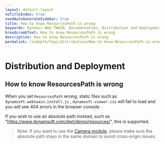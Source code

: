 ```yaml
---
layout: default-layout
noTitleIndex: true
needAutoGenerateSidebar: true
title: How to know ResourcesPath is wrong
keywords: Dynamic Web TWAIN, Documentation, Distribution and Deployment
breadcrumbText: How to know ResourcesPath is wrong
description: How to know ResourcesPath is wrong
permalink: /indepth/faqs/distribution/How-to-know-ResourcesPath-is-wrong.html
---
```


# Distribution and Deployment

## How to know ResourcesPath is wrong

When you set `ResourcesPath` wrong, static files such as `dynamsoft.webtwain.install.js` , `dynamsoft.viewer.css` will fail to load and you will see 404 errors in the browser console.

If you wish to use an absolute path instead, such as "https://www.dynamsoft.com/dwt/demo/resources/", this is supported. 

> Note: If you want to use the [Camera module]({{site.indepth}}features/Input.html#use-mediadevices-cameras), please make sure the absolute path stays in the same domain to avoid cross-origin issues.
